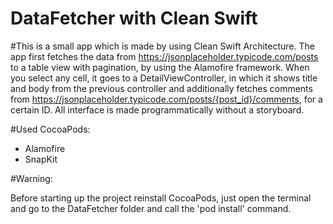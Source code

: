 # DataFetcher with Clean Swift

#This is a small app which is made by using Clean Swift Architecture.
The app first fetches the data from  https://jsonplaceholder.typicode.com/posts to a table view with pagination, by using the Alamofire framework.
When you select any cell, it goes to a DetailViewController, in which it shows title and body from the previous controller and additionally fetches comments
from  https://jsonplaceholder.typicode.com/posts/{post_id}/comments, for a certain ID. All interface is made programmatically without a storyboard.

#Used CocoaPods:
- Alamofire
- SnapKit

#Warning:

Before starting up the project reinstall CocoaPods, just open the terminal and go to the DataFetcher folder and call the 'pod install' command.
